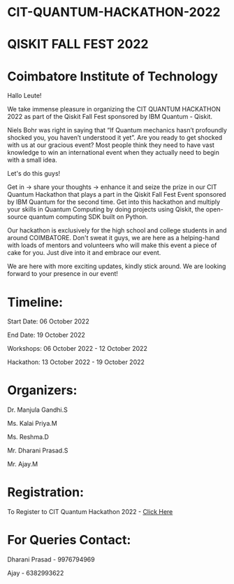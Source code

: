 # CIT-QUANTUM-HACKATHON-2022

#                                                              QISKIT FALL FEST 2022

#                                                      Coimbatore Institute of Technology

Hallo Leute!

We take immense pleasure in organizing the CIT QUANTUM HACKATHON 2022 as part of the Qiskit Fall Fest sponsored by IBM Quantum - Qiskit.

Niels Bohr was right in saying that “If Quantum mechanics hasn’t profoundly shocked you, you haven’t understood it yet”. Are you ready to get shocked with us at our gracious event? Most people think they need to have vast knowledge to win an international event when they actually need to begin with a small idea. 

Let's do this guys! 

Get in -> share your thoughts -> enhance it and seize the prize in our CIT Quantum Hackathon that plays a part in the Qiskit Fall Fest Event sponsored by IBM Quantum for the second time. Get into this hackathon and multiply your skills in Quantum Computing by doing projects using Qiskit, the open-source quantum computing SDK built on Python.

Our hackathon is exclusively for the high school  and college students in and around COIMBATORE. Don't sweat it guys, we are here as a helping-hand with loads of  mentors and volunteers who will make this event a piece of cake for you. Just dive into it and embrace our event.

We are here with more exciting updates, kindly stick around. We are looking forward to your presence in our event!


# Timeline:

Start Date: 06 October 2022

End Date: 19 October 2022

Workshops: 06 October 2022 - 12 October 2022

Hackathon: 13 October 2022 - 19 October 2022

 
# Organizers:

Dr. Manjula Gandhi.S

Ms. Kalai Priya.M

Ms. Reshma.D

Mr. Dharani Prasad.S

Mr. Ajay.M

# Registration:
 
To Register to CIT Quantum Hackathon 2022 - [Click Here]([url](https://forms.gle/27M5oqwLcHqDS4ie7))

# For Queries Contact: 

Dharani Prasad - 9976794969

Ajay - 6382993622




